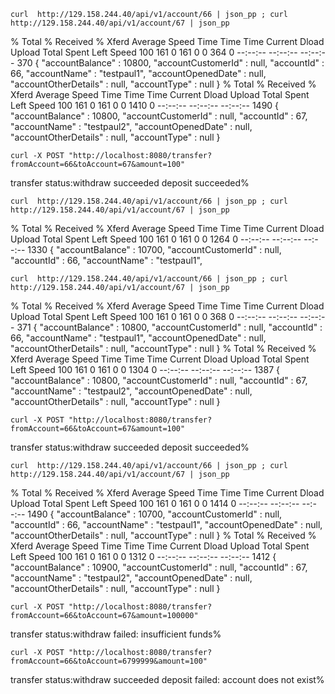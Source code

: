 ```  
curl  http://129.158.244.40/api/v1/account/66 | json_pp ; curl  http://129.158.244.40/api/v1/account/67 | json_pp
```
% Total    % Received % Xferd  Average Speed   Time    Time     Time  Current
Dload  Upload   Total   Spent    Left  Speed
100   161    0   161    0     0    364      0 --:--:-- --:--:-- --:--:--   370
{
"accountBalance" : 10800,
"accountCustomerId" : null,
"accountId" : 66,
"accountName" : "testpaul1",
"accountOpenedDate" : null,
"accountOtherDetails" : null,
"accountType" : null
}
% Total    % Received % Xferd  Average Speed   Time    Time     Time  Current
Dload  Upload   Total   Spent    Left  Speed
100   161    0   161    0     0   1410      0 --:--:-- --:--:-- --:--:--  1490
{
"accountBalance" : 10800,
"accountCustomerId" : null,
"accountId" : 67,
"accountName" : "testpaul2",
"accountOpenedDate" : null,
"accountOtherDetails" : null,
"accountType" : null
}
``` 
curl -X POST "http://localhost:8080/transfer?fromAccount=66&toAccount=67&amount=100"     
```                         
transfer status:withdraw succeeded deposit succeeded%                                                                                                                          
```  
curl  http://129.158.244.40/api/v1/account/66 | json_pp ; curl  http://129.158.244.40/api/v1/account/67 | json_pp
```
% Total    % Received % Xferd  Average Speed   Time    Time     Time  Current
Dload  Upload   Total   Spent    Left  Speed
100   161    0   161    0     0   1264      0 --:--:-- --:--:-- --:--:--  1330
{
"accountBalance" : 10700,
"accountCustomerId" : null,
"accountId" : 66,
"accountName" : "testpaul1",
```  
curl  http://129.158.244.40/api/v1/account/66 | json_pp ; curl  http://129.158.244.40/api/v1/account/67 | json_pp
```
% Total    % Received % Xferd  Average Speed   Time    Time     Time  Current
Dload  Upload   Total   Spent    Left  Speed
100   161    0   161    0     0    368      0 --:--:-- --:--:-- --:--:--   371
{
"accountBalance" : 10800,
"accountCustomerId" : null,
"accountId" : 66,
"accountName" : "testpaul1",
"accountOpenedDate" : null,
"accountOtherDetails" : null,
"accountType" : null
}
% Total    % Received % Xferd  Average Speed   Time    Time     Time  Current
Dload  Upload   Total   Spent    Left  Speed
100   161    0   161    0     0   1304      0 --:--:-- --:--:-- --:--:--  1387
{
"accountBalance" : 10800,
"accountCustomerId" : null,
"accountId" : 67,
"accountName" : "testpaul2",
"accountOpenedDate" : null,
"accountOtherDetails" : null,
"accountType" : null
}
``` 
curl -X POST "http://localhost:8080/transfer?fromAccount=66&toAccount=67&amount=100" 
```                             
transfer status:withdraw succeeded deposit succeeded%                                                                                                                          
```  
curl  http://129.158.244.40/api/v1/account/66 | json_pp ; curl  http://129.158.244.40/api/v1/account/67 | json_pp
```
% Total    % Received % Xferd  Average Speed   Time    Time     Time  Current
Dload  Upload   Total   Spent    Left  Speed
100   161    0   161    0     0   1414      0 --:--:-- --:--:-- --:--:--  1490
{
"accountBalance" : 10700,
"accountCustomerId" : null,
"accountId" : 66,
"accountName" : "testpaul1",
"accountOpenedDate" : null,
"accountOtherDetails" : null,
"accountType" : null
}
% Total    % Received % Xferd  Average Speed   Time    Time     Time  Current
Dload  Upload   Total   Spent    Left  Speed
100   161    0   161    0     0   1312      0 --:--:-- --:--:-- --:--:--  1412
{
"accountBalance" : 10900,
"accountCustomerId" : null,
"accountId" : 67,
"accountName" : "testpaul2",
"accountOpenedDate" : null,
"accountOtherDetails" : null,
"accountType" : null
}
``` 
curl -X POST "http://localhost:8080/transfer?fromAccount=66&toAccount=67&amount=100000"      
```                     
transfer status:withdraw failed: insufficient funds%                                                                                                                           
``` 
curl -X POST "http://localhost:8080/transfer?fromAccount=66&toAccount=6799999&amount=100"
```
transfer status:withdraw succeeded deposit failed: account does not exist%                                                                                                     
